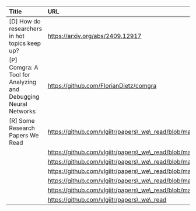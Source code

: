 | Title                                                          | URL                                                                                          |   Score | Date                |
|:---------------------------------------------------------------|:---------------------------------------------------------------------------------------------|--------:|:--------------------|
| [D] How do researchers in hot topics keep up?                  | https://arxiv.org/abs/2409.12917                                                             |     130 | 2024-09-21 09:19:17 |
| [P] Comgra: A Tool for Analyzing and Debugging Neural Networks | https://github.com/FlorianDietz/comgra                                                       |      70 | 2024-09-19 14:07:03 |
| [R] Some Research Papers We Read                               | https://github.com/vlgiitr/papers\_we\_read/blob/master/summaries/DreamBooth.md              |      53 | 2024-09-20 04:59:08 |
|                                                                | https://github.com/vlgiitr/papers\_we\_read/blob/master/summaries/Segment\_Anything.md       |         |                     |
|                                                                | https://github.com/vlgiitr/papers\_we\_read/blob/master/summaries/Textual\_inversion.md      |         |                     |
|                                                                | https://github.com/vlgiitr/papers\_we\_read/blob/master/summaries/imagen.md                  |         |                     |
|                                                                | https://github.com/vlgiitr/papers\_we\_read/blob/master/summaries/Vision\_Transformer.md     |         |                     |
|                                                                | https://github.com/vlgiitr/papers\_we\_read/blob/master/summaries/Big\_Bird\_Transformers.md |         |                     |
|                                                                | https://github.com/vlgiitr/papers\_we\_read                                                  |         |                     |